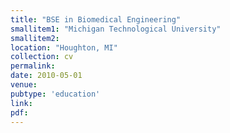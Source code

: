 ```yaml
---
title: "BSE in Biomedical Engineering"
smallitem1: "Michigan Technological University"
smallitem2: 
location: "Houghton, MI"
collection: cv
permalink:
date: 2010-05-01
venue: 
pubtype: 'education'
link: 
pdf: 
---
```

